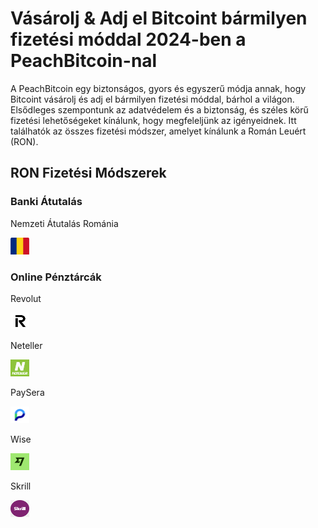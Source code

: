 <body class="payment-methods-page">

# Vásárolj & Adj el Bitcoint bármilyen fizetési móddal 2024-ben a PeachBitcoin-nal

A PeachBitcoin egy biztonságos, gyors és egyszerű módja annak, hogy Bitcoint vásárolj és adj el bármilyen fizetési móddal, bárhol a világon. Elsődleges szempontunk az adatvédelem és a biztonság, és széles körű fizetési lehetőségeket kínálunk, hogy megfeleljünk az igényeidnek. Itt találhatók az összes fizetési módszer, amelyet kínálunk a Román Leuért (RON).

## RON Fizetési Módszerek

### Banki Átutalás

<div class="payment-grid">
    <div class="payment-grid-item">
        <p>Nemzeti Átutalás Románia</p> 
        <img src="/img/faq/logoimg/romaniaflag.png" width="30px" height="27px" alt="Bitcoint vásárolj Nemzeti Átutalással Romániában, Bitcoint adj el Nemzeti Átutalással Romániában">
    </div>
</div>

### Online Pénztárcák

<div class="payment-grid">
    <div class="payment-grid-item">
        <p>Revolut</p> 
        <img src="/img/faq/logoimg/revolut.png" width="30px" height="27px" alt="Bitcoint vásárolj Revolut-tal, Bitcoint adj el Revolut-tal">
    </div>
    <div class="payment-grid-item">
        <p>Neteller</p> 
        <img src="/img/faq/logoimg/neteller.png" width="30px" height="27px" alt="Bitcoint vásárolj Neteller-rel, Bitcoint adj el Neteller-rel">
    </div>
    <div class="payment-grid-item">
        <p>PaySera</p> 
        <img src="/img/faq/logoimg/paysera.png" width="30px" height="27px" alt="Bitcoint vásárolj PaySera-val, Bitcoint adj el PaySera-val">
    </div>
    <div class="payment-grid-item">
        <p>Wise</p>
        <img src="/img/faq/logoimg/wise.png" width="30px" height="27px" alt="Bitcoint vásárolj Wise-szal, Bitcoint adj el Wise-szal">
    </div>
    <div class="payment-grid-item">
        <p>Skrill</p> 
        <img src="/img/faq/logoimg/skrill.png" width="30px" height="27px" alt="Bitcoint vásárolj Skrill-lel, Bitcoint adj el Skrill-lel">
    </div>
</div>

</body>
